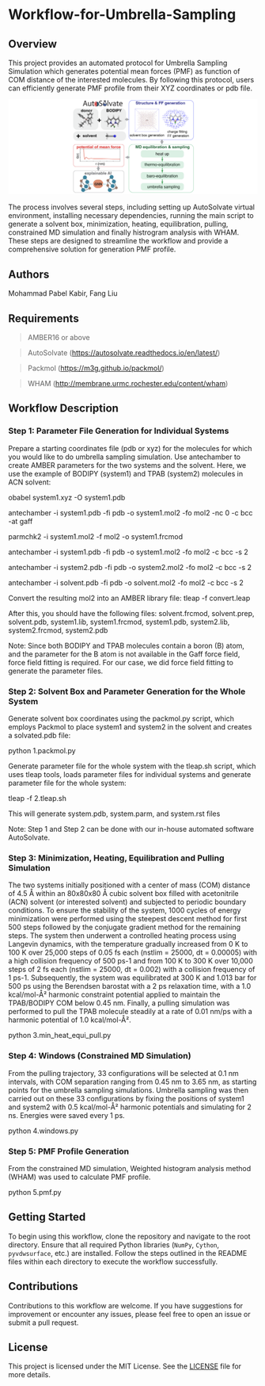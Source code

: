 # Workflow-for-Umbrella-Sampling

## Overview

This project provides an automated protocol for Umbrella Sampling Simulation which generates potential mean forces (PMF) as function of COM distance of the interested molecules. By following this protocol, users can efficiently generate PMF profile from their XYZ coordinates or pdb file. 

![Alt text](./image1.png)

The process involves several steps, including setting up AutoSolvate virtual environment, installing necessary dependencies, running the main script to generate a solvent box, minimization, heating, equilibration, pulling, constrained MD simulation and finally histrogram analysis with WHAM. These steps are designed to streamline the workflow and provide a comprehensive solution for generation PMF profile.

## Authors

Mohammad Pabel Kabir, Fang Liu

## Requirements

> AMBER16 or above

> AutoSolvate (https://autosolvate.readthedocs.io/en/latest/)

> Packmol (https://m3g.github.io/packmol/)

> WHAM (http://membrane.urmc.rochester.edu/content/wham)

## Workflow Description

### Step 1: Parameter File Generation for Individual Systems

Prepare a starting coordinates file (pdb or xyz) for the molecules for which you would like to do umbrella sampling simulation. Use antechamber to create AMBER parameters for the two systems and the solvent. Here, we use the example of BODIPY (system1) and TPAB (system2) molecules in ACN solvent:

obabel system1.xyz -O system1.pdb

antechamber -i system1.pdb -fi pdb -o system1.mol2 -fo mol2 -nc 0 -c bcc -at gaff

parmchk2 -i system1.mol2 -f mol2 -o system1.frcmod



antechamber -i system1.pdb -fi pdb -o system1.mol2 -fo mol2 -c bcc -s 2

antechamber -i system2.pdb -fi pdb -o system2.mol2 -fo mol2 -c bcc -s 2

antechamber -i solvent.pdb -fi pdb -o solvent.mol2 -fo mol2 -c bcc -s 2

Convert the resulting mol2 into an AMBER library file: tleap -f convert.leap

After this, you should have the following files: solvent.frcmod, solvent.prep, solvent.pdb, system1.lib, system1.frcmod, system1.pdb, system2.lib, system2.frcmod, system2.pdb

Note: Since both BODIPY and TPAB molecules contain a boron (B) atom, and the parameter for the B atom is not available in the Gaff force field, force field fitting is required. For our case, we did force field fitting to generate the parameter files.

### Step 2: Solvent Box and Parameter Generation for the Whole System

Generate solvent box coordinates using the packmol.py script, which employs Packmol to place system1 and system2 in the solvent and creates a solvated.pdb file:

python 1.packmol.py

Generate parameter file for the whole system with the tleap.sh script, which uses tleap tools, loads parameter files for individual systems and generate parameter file for the whole system:

tleap -f 2.tleap.sh

This will generate system.pdb, system.parm, and system.rst files

Note: Step 1 and Step 2 can be done with our in-house automated software AutoSolvate.

### Step 3: Minimization, Heating, Equilibration and Pulling Simulation

The two systems initially positioned with a center of mass (COM) distance of 4.5 Å within an 80x80x80 Å cubic solvent box filled with acetonitrile (ACN) solvent (or interested solvent) and subjected to periodic boundary conditions. To ensure the stability of the system, 1000 cycles of energy minimization were performed using the steepest descent method for first 500 steps followed by the conjugate gradient method for the remaining steps. The system then underwent a controlled heating process using Langevin dynamics, with the temperature gradually increased from 0 K to 100 K over 25,000 steps  of 0.05 fs each (nstlim = 25000, dt = 0.00005) with a high collision frequency of 500 ps-1 and from 100 K to 300 K over 10,000 steps of 2 fs each (nstlim = 25000, dt = 0.002) with a collision frequency of 1 ps-1. Subsequently, the system was equilibrated at 300 K and 1.013 bar for 500 ps using the Berendsen barostat with a 2 ps relaxation time, with a 1.0 kcal/mol-Å² harmonic constraint potential applied to maintain the TPAB/BODIPY COM below 0.45 nm. Finally, a pulling simulation was performed to pull the TPAB molecule steadily at a rate of 0.01 nm/ps with a harmonic potential of 1.0 kcal/mol-Å². 

python 3.min_heat_equi_pull.py

### Step 4: Windows (Constrained MD Simulation)

From the pulling trajectory, 33 configurations will be selected at 0.1 nm intervals, with COM separation ranging from 0.45 nm to 3.65 nm, as starting points for the umbrella sampling simulations. Umbrella sampling was then carried out on these 33 configurations by fixing the positions of system1 and system2 with 0.5 kcal/mol-Å² harmonic potentials and simulating for 2 ns. Energies were saved every 1 ps.

python 4.windows.py

### Step 5: PMF Profile Generation

From the constrained MD simulation, Weighted histogram analysis method (WHAM) was used to calculate PMF profile.

python 5.pmf.py

## Getting Started

To begin using this workflow, clone the repository and navigate to the root directory. Ensure that all required Python libraries (`NumPy`, `Cython`, `pyvdwsurface`, etc.) are installed. Follow the steps outlined in the README files within each directory to execute the workflow successfully.

## Contributions

Contributions to this workflow are welcome. If you have suggestions for improvement or encounter any issues, please feel free to open an issue or submit a pull request.

## License

This project is licensed under the MIT License. See the [LICENSE](LICENSE.md) file for more details.
